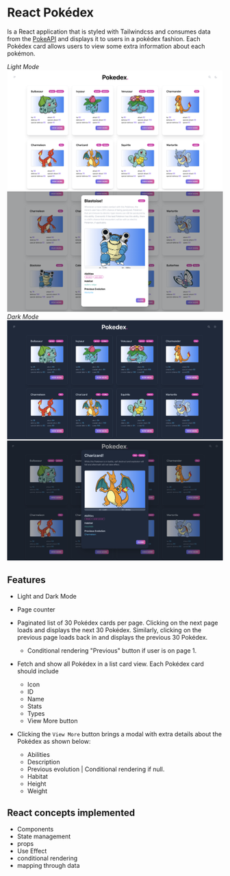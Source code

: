 # React Pokédex
Is a React application that is styled with Tailwindcss and consumes data from the [PokeAPI](https://pokeapi.co/) and displays it to users in a pokédex fashion. Each Pokédex card allows users to view some extra information about each pokémon.

*Light Mode*
![alt text](assets/images/light-home.png)
![alt text](assets/images/light-viewmore.png)
*Dark Mode*
![alt text](assets/images/dark-home.png)
![alt text](assets/images/dark-viewmore.png)

## Features
- Light and Dark Mode
- Page counter
- Paginated list of 30 Pokédex cards per page. Clicking on the next page loads and displays the next 30 Pokédex. Similarly, clicking on the previous page loads back in and displays the previous 30 Pokédex.

  - Conditional rendering "Previous" button if user is on page 1.
- Fetch and show all Pokédex in a list card view. Each Pokédex card should include
    - Icon
    - ID
    - Name
    - Stats
    - Types
    - View More button
- Clicking the `View More` button brings a modal with extra details about the Pokédex as shown below:
    - Abilities
    - Description
    - Previous evolution | Conditional rendering if null.
    - Habitat
    - Height
    - Weight

## React concepts implemented

- Components
- State management
- props
- Use Effect
- conditional rendering
- mapping through data